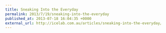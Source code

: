 ```yaml
---
title: Sneaking Into the Everyday
permalink: 2013/7/19/sneaking-into-the-everyday
published_at: 2013-07-18 16:04:35 +0000
external_url: http://icelab.com.au/articles/sneaking-into-the-everyday/
---
```

